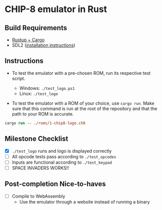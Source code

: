 # CHIP-8 emulator in Rust

## Build Requirements
- [Rustup + Cargo](https://www.rust-lang.org/learn/get-started)
- SDL2 ([installation instructions](https://github.com/Rust-SDL2/rust-sdl2#windows-msvc))

## Instructions
- To test the emulator with a pre-chosen ROM, run its respective test script.
    - Windows: `./test_logo.ps1`
    - Linux: `./test_logo`

- To test the emulator with a ROM of your choice, use `cargo run`. Make sure that this command is run at the root of the repository and that the path to your ROM is accurate.
```ps
cargo run -- ./roms/1-chip8-logo.ch8
```

## Milestone Checklist
- [x] `./test_logo` runs and logo is displayed correctly
- [ ] All opcode tests pass according to `./test_opcodes`
- [ ] Inputs are functional according to `./test_keypad`
- [ ] SPACE INVADERS WORKS!!

## Post-completion Nice-to-haves
- [ ] Compile to WebAssembly
    - Use the emulator through a website instead of running a binary